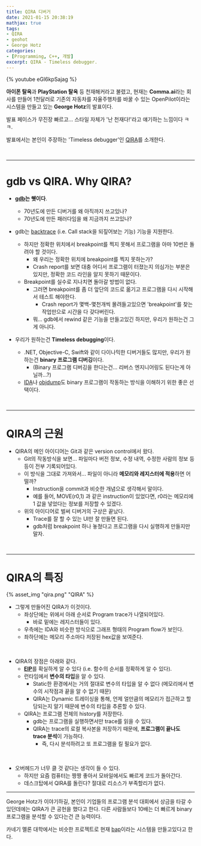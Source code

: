 ```yaml
---
title: QIRA 디버거
date: 2021-01-15 20:38:19
mathjax: true
tags: 
- QIRA
- geohot
- George Hotz
categories: 
- [Programming, C++, 개발]
excerpt: QIRA - Timeless debugger.
---
```


{% youtube eGl6kpSajag %}

**아이폰 탈옥**과 **PlayStation 탈옥** 등 천재해커라고 불렸고, 현재는 **Comma.ai**라는 회사를 만들어 1천달러로 기존의 자동차를 자율주행차를 바꿀 수 있는 OpenPilot이라는 시스템을 만들고 있는 **George Hotz**의 발표이다.

발표 페이스가 무진장 빠르고... 스타일 자체가 '난 천재다!'라고 얘기하는 느낌이다 ㅋㅋ.

발표에서는 본인이 주장하는 'Timeless debugger'인 [QIRA](https://github.com/geohot/qira)를 소개한다.

<br>

---

# gdb vs QIRA. Why QIRA?

- [**gdb**](https://www.gnu.org/s/gdb/)**는 쒯이다**.
  - 70년도에 만든 디버거를 왜 아직까지 쓰고있나?
  - 70년도에 만든 패러다임을 왜 지금까지 쓰고있나?

- gdb는 [backtrace](https://linux.die.net/man/3/backtrace) (i.e. Call stack을 되짚어보는 기능) 기능을 지원한다.
  - 하지만 정확한 위치에서 breakpoint를 찍지 못해서 프로그램을 아마 10번은 돌려야 할 것이다.
    - 왜 우리는 정확한 위치에 breakpoint를 찍지 못하는가? 
    - Crash report를 보면 대충 어디서 프로그램이 터졌는지 의심가는 부분은 있지만, 정확한 코드 라인을 알지 못하기 때문이다.
  - Breakpoint를 실수로 지나치면 돌아갈 방법이 없다.
    - 그러면 breakpoint를 좀 더 앞단의 코드로 옮기고 프로그램을 다시 시작해서 테스트 해야한다.
      - Crash report가 몇백-몇천개씩 몰려들고있으면 'breakpoint'를 찾는 작업만으로 시간을 다 갖다버린다.
    - 뭐... gdb에서 rewind 같은 기능을 만들고있긴 하지만, 우리가 원하는건 그게 아니다.

- 우리가 원하는건 **Timeless debugging**이다.
  - .NET, Objective-C, Swift와 같이 다이나믹한 디버거들도 많지만, 우리가 원하는건 **binary 프로그램 디버깅**이다.
    - (Binary 프로그램 디버깅을 한다는건... 리버스 엔지니어링도 된다는게 아닐까...?)
  - [IDA](https://en.wikipedia.org/wiki/Interactive_Disassembler)나 [objdump](https://ko.wikipedia.org/wiki/Objdump)도 binary 프로그램이 작동하는 방식을 이해하기 위한 좋은 선택이다.

<br>

---

# QIRA의 근원

- QIRA의 메인 아이디어는 Git과 같은 version control에서 왔다.
  - Git의 작동방식을 보면... 파일마다 버전 정보, 수정 내역, 수정한 사람의 정보 등등이 전부 기록되어있다.
  - 이 방식을 그대로 가져와서... 파일이 아니라 **메모리와 레지스터에 적용**하면 어떨까? 
    - Instruction을 commit과 비슷한 개념으로 생각해서 말이다.
    - 예를 들어, MOVE(r0,1) 과 같은 instruction이 있었다면, r0라는 메모리에 1 값을 넣었다는 정보를 저장할 수 있겠다.
  - 위의 아이디어로 벌써 디버거의 구상은 끝났다.
    - Trace를 잘 할 수 있는 UI만 잘 만들면 된다.
    - gdb처럼 breakpoint 하나 놓쳤다고 프로그램을 다시 실행하게 만들지만 말자.

<br>

---

# QIRA의 특징

{% asset_img "qira.png" "QIRA" %}

- 그렇게 만들어진 QIRA가 이것이다.
  - 좌상단에는 위에서 아래 순서로 Program trace가 나열되어있다.
    - 바로 밑에는 레지스터들이 있다.
  - 우측에는 IDA와 비슷한 방식으로 그래프 형태의 Program flow가 보인다.
  - 좌하단에는 메모리 주소마다 저장된 hex값을 보여준다.

<br>

- QIRA의 장점은 아래와 같다.
  - [**EIP**](https://security.stackexchange.com/questions/129499/what-does-eip-stand-for)를 확실하게 알 수 있다 (i.e. 함수의 순서를 정확하게 알 수 있다).
  - 런타임에서 **변수의 타입**을 알 수 있다.
    - Static한 환경에서는 거의 절대로 변수의 타입을 알 수 없다 (메모리에서 변수의 시작점과 끝을 알 수 없기 때문)
    - QIRA는 Dynamic 트레이싱을 통해, 언제 얼만큼의 메모리가 접근하고 할당되는지 알기 때문에 변수의 타입을 추론할 수 있다.
  - QIRA는 프로그램 전체의 history를 저장한다.
    - gdb는 프로그램을 실행하면서만 trace를 읽을 수 있다.
    - QIRA는 trace의 로컬 복사본을 저장하기 때문에, **프로그램이 끝나도 trace 분석**이 가능하다.
      - 즉, 다시 분석하려고 또 프로그램을 킬 필요가 없다.

<br>

- 오버헤드가 너무 클 것 같다는 생각이 들 수 있다.
  - 하지만 요즘 컴퓨터는 짱짱 좋아서 모바일에서도 빠르게 코드가 돌아간다.
  - 데스크탑에서 QIRA를 돌린다? 절대로 리소스가 부족할리가 없다.

---

George Hotz가 이야기하길, 본인이 기업들의 프로그램 분석 대회에서 상금을 타갈 수 있던데에는 QIRA가 큰 공헌을 했다고 한다.
다른 사람들보다 10배는 더 빠르게 binary 프로그램을 분석할 수 있다는건 큰 능력이다.

카네기 멜론 대학에서는 비슷한 프로젝트로 현재 [bap](https://github.com/BinaryAnalysisPlatform/bap)이라는 시스템을 만들고있다고 한다.